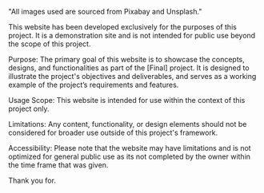 "All images used are sourced from Pixabay and Unsplash."



This website has been developed exclusively for the purposes of this project. It is a demonstration site and is not intended for public use beyond the scope of this project.

Purpose:
The primary goal of this website is to showcase the concepts, designs, and functionalities as part of the [Final] project. It is designed to illustrate the project's objectives and deliverables, and serves as a working example of the project’s requirements and features.

Usage
Scope: This website is intended for use within the context of this project only.

Limitations: Any content, functionality, or design elements should not be considered for broader use outside of this project's framework.

Accessibility: Please note that the website may have limitations and is not optimized for general public use as its not completed by the owner within the time frame that was given.


Thank you for.
